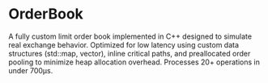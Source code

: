 # OrderBook
A fully custom limit order book implemented in C++ designed to simulate real exchange behavior. Optimized for low latency using custom data structures (std::map, vector), inline critical paths, and preallocated order pooling to minimize heap allocation overhead. Processes 20+ operations in under 700µs.
